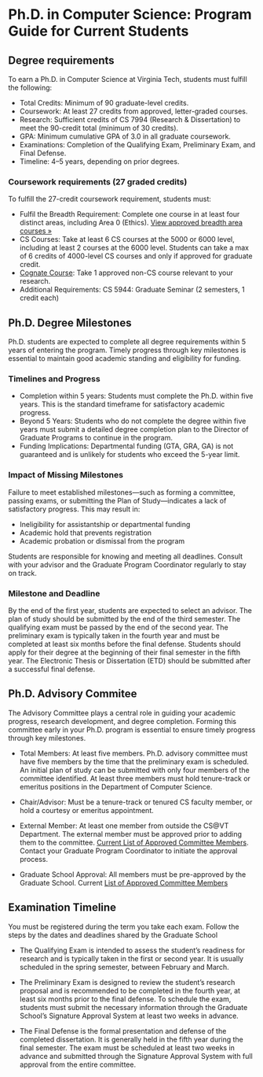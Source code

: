 # Ph.D. in Computer Science: Program Guide for Current Students

## Degree requirements

To earn a Ph.D. in Computer Science at Virginia Tech, students must fulfill the following:

- Total Credits: Minimum of 90 graduate-level credits.
- Coursework: At least 27 credits from approved, letter-graded courses.
- Research: Sufficient credits of CS 7994 (Research & Dissertation) to meet the 90-credit total (minimum of 30 credits).
- GPA: Minimum cumulative GPA of 3.0 in all graduate coursework.
- Examinations: Completion of the Qualifying Exam, Preliminary Exam, and Final Defense.
- Timeline:  4–5 years, depending on prior degrees.

### Coursework requirements (27 graded credits)

To fulfill the 27-credit coursework requirement, students must:

- Fulfil the Breadth Requirement: Complete one course in at least four distinct areas, including Area 0 (Ethics). [View approved breadth area courses »](https://students.cs.vt.edu/Graduate/Courses.html)
- CS Courses: Take at least 6 CS courses at the 5000 or 6000 level, including at least 2 courses at the 6000 level. Students can take a max of 6 credits of 4000-level CS courses and only if approved for graduate credit.
- [Cognate Course](https://students.cs.vt.edu/Graduate/Courses/CognateCourses.html): Take 1 approved non-CS course relevant to your research.
- Additional Requirements: CS 5944: Graduate Seminar (2 semesters, 1 credit each)

## Ph.D. Degree Milestones

Ph.D. students are expected to complete all degree requirements within 5 years of entering the program. Timely progress through key milestones is essential to maintain good academic standing and eligibility for funding.

### Timelines and Progress
- Completion within 5 years: Students must complete the Ph.D. within five years. This is the standard timeframe for satisfactory academic progress.
- Beyond 5 Years: Students who do not complete the degree within five years must submit a detailed degree completion plan to the Director of Graduate Programs to continue in the program.
- Funding Implications: Departmental funding (GTA, GRA, GA) is not guaranteed and is unlikely for students who exceed the 5-year limit.

### Impact of Missing Milestones
Failure to meet established milestones—such as forming a committee, passing exams, or submitting the Plan of Study—indicates a lack of satisfactory progress. This may result in:

- Ineligibility for assistantship or departmental funding
- Academic hold that prevents registration
- Academic probation or dismissal from the program

Students are responsible for knowing and meeting all deadlines. Consult with your advisor and the Graduate Program Coordinator regularly to stay on track.

### Milestone and Deadline
By the end of the first year, students are expected to select an advisor. The plan of study should be submitted by the end of the third semester. The qualifying exam must be passed by the end of the second year. The preliminary exam is typically taken in the fourth year and must be completed at least six months before the final defense. Students should apply for their degree at the beginning of their final semester in the fifth year. The Electronic Thesis or Dissertation (ETD) should be submitted after a successful final defense.

## Ph.D. Advisory Commitee
The Advisory Committee plays a central role in guiding your academic progress, research development, and degree completion. Forming this committee early in your Ph.D. program is essential to ensure timely progress through key milestones.

- Total Members: At least five members. Ph.D. advisory committee must have five members by the time that the preliminary exam is scheduled.  An initial plan of study can be submitted with only four members of the committee identified. At least three members must hold tenure-track or emeritus positions in the Department of Computer Science.

- Chair/Advisor: Must be a tenure-track or tenured CS faculty member, or hold a courtesy or emeritus appointment.

- External Member: At least one member from outside the CS@VT Department.  The external member must be approved prior to adding them to the committee. [Current List of Approved Committee Members](https://docs.google.com/spreadsheets/d/1Vw7cWTG1Q1AQxXUTLhnXkROVV0bzzLK-uedaEyfc9H0/edit?usp=sharing). Contact your Graduate Program Coordinator to initiate the approval process.

- Graduate School Approval: All members must be pre-approved by the Graduate School. Current [List of Approved Committee Members](https://docs.google.com/spreadsheets/d/1Vw7cWTG1Q1AQxXUTLhnXkROVV0bzzLK-uedaEyfc9H0/edit?usp=sharing)

## Examination Timeline
You must be registered during the term you take each exam. Follow the steps by the dates and deadlines shared by the Graduate School

- The Qualifying Exam is intended to assess the student’s readiness for research and is typically taken in the first or second year. It is usually scheduled in the spring semester, between February and March.

- The Preliminary Exam is designed to review the student’s research proposal and is recommended to be completed in the fourth year, at least six months prior to the final defense. To schedule the exam, students must submit the necessary information through the Graduate School’s Signature Approval System at least two weeks in advance.

- The Final Defense is the formal presentation and defense of the completed dissertation. It is generally held in the fifth year during the final semester. The exam must be scheduled at least two weeks in advance and submitted through the Signature Approval System with full approval from the entire committee.